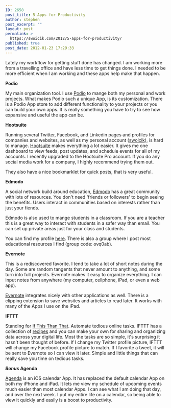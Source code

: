 ```yaml
---
ID: 2658
post_title: 5 Apps for Productivity
author: stephen
post_excerpt: ""
layout: post
permalink: >
  https://swoicik.com/2012/5-apps-for-productivity/
published: true
post_date: 2012-01-23 17:29:33
---
```

Lately my workflow for getting stuff done has changed. I am working more from a travelling office and have less time to get things done. I needed to be more efficient when I am working and these apps help make that happen.

<strong>Podio</strong>

My main organization tool. I use <a title="Podio" href="https://podio.com/r/tWKxuJeLVgG_NaKugII5cQ" target="_blank">Podio</a> to mange both my personal and work projects. What makes Podio such a unique App, is its customization. There is a Podio App store to add different functionality to your projects or you can build your own apps. It is really something you have to try to see how expansive and useful the app can be.

<!--more-->

<strong>Hootsuite</strong>

Running several Twitter, Facebook, and Linkedin pages and profiles for companies and websites, as well as my personal account (<a href="http://twitter.com/swoicik" target="_blank">swoicik</a>), is hard to manage. <a href="http://hootsuite.com/p_5605" target="_blank">Hootsuite</a> makes everything a lot easier. It gives me one dashboard to view feeds, post updates, and schedule events for all of my accounts. I recently upgraded to the Hootsuite Pro account. If you do any social media work for a company, I highly recommend trying them out.

They also have a nice bookmarklet for quick posts, that is very useful.

<strong>Edmodo</strong>

<!--?xml version="1.0" encoding="UTF-8" standalone="no"?-->A social network build around education, <a title="Edmodo" href="http://edmodo.com" target="_blank">Edmodo</a> has a great community with lots of resources. You don't need 'friends or followers' to begin seeing the benefits. Users interact in communities based on interests rather than just your fiends.

Edmodo is also used to mange students in a classroom. If you are a teacher this is a great way to interact with students in a safer way than email. You can set up private areas just for your class and students.

You can find my profile <a href="http://edmodo.com/stephen" target="_blank">here</a>. There is also a group where I post most educational resources I find (group code: ovq0ab).

<strong>Evernote</strong>

This is a rediscovered favorite. I tend to take a lot of short notes during the day. Some are random tangents that never amount to anything, and some turn into full projects. Evernote makes it easy to organize everything. I can input notes from anywhere (my computer, cellphone, iPad, or even a web app).

<a title="Evernote" href="https://www.evernote.com/" target="_blank">Evernote</a> integrates nicely with other applications as well. There is a clipping extension to save websites and articles to read later. It works with many of the Apps I use on the iPad.

<!--?xml version="1.0" encoding="UTF-8" standalone="no"?--><strong>IFTTT</strong>

Standing for <a href="http://ifttt.com" target="_blank">If This Than That</a>. Automate tedious online tasks. IFTTT has a collection of <a href="http://ifttt.com/recipes">recipes</a> and you can make your own for sharing and organizing data across your digital life. Most the tasks are so simple, it's surprising it hasn't been thought of before. If I change my Twitter profile picture, IFTTT will change my Facebook profile picture to match. If I favorite a tweet, it will be sent to Evernote so I can view it later. Simple and little things that can really save you time on tedious tasks.

<strong>*Bonus* Agenda</strong>

<a href="http://getappsavvy.com/agenda/" target="_blank">Agenda</a> is an iOS calendar App. It has replaced the default calendar App on both my iPhone and iPad. It lets me view my schedule of upcoming events much easier than most calendar Apps. I can see what I am doing that day, and over the next week. I put my entire life on a calendar, so being able to view it quickly and easily is a boost to productivity.
